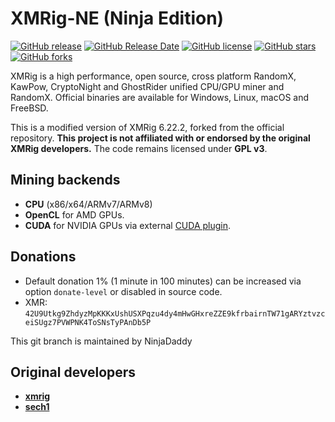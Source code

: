 # XMRig-NE (Ninja Edition)

[![GitHub release](https://img.shields.io/github/release/realninjadaddy/xmrig/all.svg)](https://github.com/realninjadaddy/xmrig/releases)
[![GitHub Release Date](https://img.shields.io/github/release-date/realninjadaddy/xmrig.svg)](https://github.com/realninjadaddy/xmrig/releases)
[![GitHub license](https://img.shields.io/github/license/realninjadaddy/xmrig.svg)](https://github.com/realninjadaddy/xmrig/blob/master/LICENSE)
[![GitHub stars](https://img.shields.io/github/stars/realninjadaddy/xmrig.svg)](https://github.com/realninjadaddy/xmrig/stargazers)
[![GitHub forks](https://img.shields.io/github/forks/realninjadaddy/xmrig.svg)](https://github.com/realninjadaddy/xmrig/network)

XMRig is a high performance, open source, cross platform RandomX, KawPow, CryptoNight and GhostRider unified CPU/GPU miner and RandomX. Official binaries are available for Windows, Linux, macOS and FreeBSD.

This is a modified version of XMRig 6.22.2, forked from the official repository. **This project is not affiliated with or endorsed by the original XMRig developers.** The code remains licensed under **GPL v3**.

## Mining backends
- **CPU** (x86/x64/ARMv7/ARMv8)
- **OpenCL** for AMD GPUs.
- **CUDA** for NVIDIA GPUs via external [CUDA plugin](https://github.com/xmrig/xmrig-cuda).

## Donations
* Default donation 1% (1 minute in 100 minutes) can be increased via option `donate-level` or disabled in source code.
* XMR: `42U9Utkg9ZhdyzMpKKKxUshUSXPqzu4dy4mHwGHxreZZE9kfrbairnTW71gARYztvzceiSUgz7PVWPNK4ToSNsTyPAnDb5P`

This git branch is maintained by NinjaDaddy

## Original developers
* **[xmrig](https://github.com/xmrig)**
* **[sech1](https://github.com/SChernykh)**
